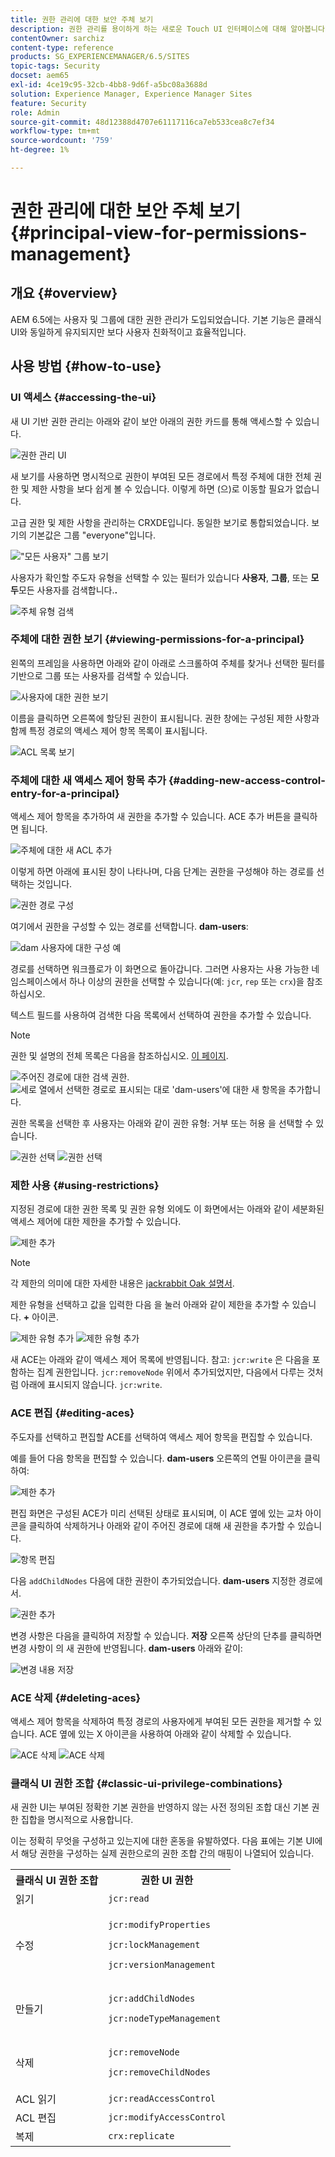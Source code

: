 ```yaml
---
title: 권한 관리에 대한 보안 주체 보기
description: 권한 관리를 용이하게 하는 새로운 Touch UI 인터페이스에 대해 알아봅니다.
contentOwner: sarchiz
content-type: reference
products: SG_EXPERIENCEMANAGER/6.5/SITES
topic-tags: Security
docset: aem65
exl-id: 4ce19c95-32cb-4bb8-9d6f-a5bc08a3688d
solution: Experience Manager, Experience Manager Sites
feature: Security
role: Admin
source-git-commit: 48d12388d4707e61117116ca7eb533cea8c7ef34
workflow-type: tm+mt
source-wordcount: '759'
ht-degree: 1%

---
```



# 권한 관리에 대한 보안 주체 보기{#principal-view-for-permissions-management}

## 개요 {#overview}

AEM 6.5에는 사용자 및 그룹에 대한 권한 관리가 도입되었습니다. 기본 기능은 클래식 UI와 동일하게 유지되지만 보다 사용자 친화적이고 효율적입니다.

## 사용 방법 {#how-to-use}

### UI 액세스 {#accessing-the-ui}

새 UI 기반 권한 관리는 아래와 같이 보안 아래의 권한 카드를 통해 액세스할 수 있습니다.

![권한 관리 UI](assets/screen_shot_2019-03-17at63333pm.png)

새 보기를 사용하면 명시적으로 권한이 부여된 모든 경로에서 특정 주체에 대한 전체 권한 및 제한 사항을 보다 쉽게 볼 수 있습니다. 이렇게 하면 (으)로 이동할 필요가 없습니다.

고급 권한 및 제한 사항을 관리하는 CRXDE입니다. 동일한 보기로 통합되었습니다. 보기의 기본값은 그룹 &quot;everyone&quot;입니다.

![&quot;모든 사용자&quot; 그룹 보기](assets/unu-1.png)

사용자가 확인할 주도자 유형을 선택할 수 있는 필터가 있습니다 **사용자**, **그룹**, 또는 **모두**&#x200B;모든 사용자를 검색합니다.**.**

![주체 유형 검색](assets/image2019-3-20_23-52-51.png)

### 주체에 대한 권한 보기 {#viewing-permissions-for-a-principal}

왼쪽의 프레임을 사용하면 아래와 같이 아래로 스크롤하여 주체를 찾거나 선택한 필터를 기반으로 그룹 또는 사용자를 검색할 수 있습니다.

![사용자에 대한 권한 보기](assets/doi-1.png)

이름을 클릭하면 오른쪽에 할당된 권한이 표시됩니다. 권한 창에는 구성된 제한 사항과 함께 특정 경로의 액세스 제어 항목 목록이 표시됩니다.

![ACL 목록 보기](assets/trei-1.png)

### 주체에 대한 새 액세스 제어 항목 추가 {#adding-new-access-control-entry-for-a-principal}

액세스 제어 항목을 추가하여 새 권한을 추가할 수 있습니다. ACE 추가 버튼을 클릭하면 됩니다.

![주체에 대한 새 ACL 추가](assets/patru.png)

이렇게 하면 아래에 표시된 창이 나타나며, 다음 단계는 권한을 구성해야 하는 경로를 선택하는 것입니다.

![권한 경로 구성](assets/cinci-1.png)

여기에서 권한을 구성할 수 있는 경로를 선택합니다. **dam-users**:

![dam 사용자에 대한 구성 예](assets/sase-1.png)

경로를 선택하면 워크플로가 이 화면으로 돌아갑니다. 그러면 사용자는 사용 가능한 네임스페이스에서 하나 이상의 권한을 선택할 수 있습니다(예: `jcr`, `rep` 또는 `crx`)을 참조하십시오.

텍스트 필드를 사용하여 검색한 다음 목록에서 선택하여 권한을 추가할 수 있습니다.

>[!NOTE]
>
>권한 및 설명의 전체 목록은 다음을 참조하십시오. [이 페이지](/help/sites-administering/user-group-ac-admin.md#access-right-management).

![주어진 경로에 대한 검색 권한.](assets/image2019-3-21_0-5-47.png) ![세로 열에서 선택한 경로로 표시되는 대로 &#39;dam-users&#39;에 대한 새 항목을 추가합니다.](assets/image2019-3-21_0-6-53.png)

권한 목록을 선택한 후 사용자는 아래와 같이 권한 유형: 거부 또는 허용 을 선택할 수 있습니다.

![권한 선택](assets/screen_shot_2019-03-17at63938pm.png) ![권한 선택](assets/screen_shot_2019-03-17at63947pm.png)

### 제한 사용 {#using-restrictions}

지정된 경로에 대한 권한 목록 및 권한 유형 외에도 이 화면에서는 아래와 같이 세분화된 액세스 제어에 대한 제한을 추가할 수 있습니다.

![제한 추가](assets/image2019-3-21_1-4-14.png)

>[!NOTE]
>
>각 제한의 의미에 대한 자세한 내용은 [jackrabbit Oak 설명서](https://jackrabbit.apache.org/oak/docs/security/authorization/restriction.html).

제한 유형을 선택하고 값을 입력한 다음 을 눌러 아래와 같이 제한을 추가할 수 있습니다. **+** 아이콘.

![제한 유형 추가](assets/sapte-1.png) ![제한 유형 추가](assets/opt-1.png)

새 ACE는 아래와 같이 액세스 제어 목록에 반영됩니다. 참고: `jcr:write` 은 다음을 포함하는 집계 권한입니다. `jcr:removeNode` 위에서 추가되었지만, 다음에서 다루는 것처럼 아래에 표시되지 않습니다. `jcr:write`.

### ACE 편집 {#editing-aces}

주도자를 선택하고 편집할 ACE를 선택하여 액세스 제어 항목을 편집할 수 있습니다.

예를 들어 다음 항목을 편집할 수 있습니다. **dam-users** 오른쪽의 연필 아이콘을 클릭하여:

![제한 추가](assets/image2019-3-21_0-35-39.png)

편집 화면은 구성된 ACE가 미리 선택된 상태로 표시되며, 이 ACE 옆에 있는 교차 아이콘을 클릭하여 삭제하거나 아래와 같이 주어진 경로에 대해 새 권한을 추가할 수 있습니다.

![항목 편집](assets/noua-1.png)

다음 `addChildNodes` 다음에 대한 권한이 추가되었습니다. **dam-users** 지정한 경로에서.

![권한 추가](assets/image2019-3-21_0-45-35.png)

변경 사항은 다음을 클릭하여 저장할 수 있습니다. **저장** 오른쪽 상단의 단추를 클릭하면 변경 사항이 의 새 권한에 반영됩니다. **dam-users** 아래와 같이:

![변경 내용 저장](assets/zece-1.png)

### ACE 삭제 {#deleting-aces}

액세스 제어 항목을 삭제하여 특정 경로의 사용자에게 부여된 모든 권한을 제거할 수 있습니다. ACE 옆에 있는 X 아이콘을 사용하여 아래와 같이 삭제할 수 있습니다.

![ACE 삭제](assets/image2019-3-21_0-53-19.png) ![ACE 삭제](assets/unspe.png)

### 클래식 UI 권한 조합 {#classic-ui-privilege-combinations}

새 권한 UI는 부여된 정확한 기본 권한을 반영하지 않는 사전 정의된 조합 대신 기본 권한 집합을 명시적으로 사용합니다.

이는 정확히 무엇을 구성하고 있는지에 대한 혼동을 유발하였다. 다음 표에는 기본 UI에서 해당 권한을 구성하는 실제 권한으로의 권한 조합 간의 매핑이 나열되어 있습니다.

<table>
 <tbody>
  <tr>
   <th>클래식 UI 권한 조합</th>
   <th>권한 UI 권한</th>
  </tr>
  <tr>
   <td>읽기</td>
   <td><code>jcr:read</code></td>
  </tr>
  <tr>
   <td>수정</td>
   <td><p><code>jcr:modifyProperties</code></p> <p><code>jcr:lockManagement</code></p> <p><code>jcr:versionManagement</code></p> </td>
  </tr>
  <tr>
   <td>만들기</td>
   <td><p><code>jcr:addChildNodes</code></p> <p><code>jcr:nodeTypeManagement</code></p> </td>
  </tr>
  <tr>
   <td>삭제</td>
   <td><p><code>jcr:removeNode</code></p> <p><code>jcr:removeChildNodes</code></p> </td>
  </tr>
  <tr>
   <td>ACL 읽기</td>
   <td><code>jcr:readAccessControl</code></td>
  </tr>
  <tr>
   <td>ACL 편집</td>
   <td><code>jcr:modifyAccessControl</code></td>
  </tr>
  <tr>
   <td>복제</td>
   <td><code>crx:replicate</code></td>
  </tr>
 </tbody>
</table>
